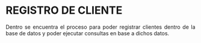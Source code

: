 # REGISTRO DE CLIENTE

<p align="justify">
    Dentro se encuentra el proceso para poder registrar clientes dentro de la base de datos y poder ejecutar consultas en base a dichos datos.
</p>